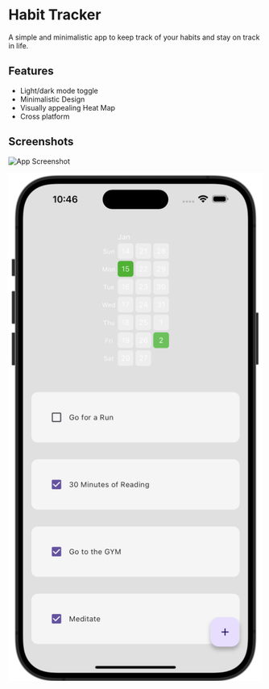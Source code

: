 
# Habit Tracker 

A simple and minimalistic app to keep track of your habits and stay on track in life.

## Features

- Light/dark mode toggle
- Minimalistic Design
- Visually appealing Heat Map
- Cross platform


## Screenshots

![App Screenshot](https://via.placeholder.com/468x300?text=App+Screenshot+Here)
 
![Habit Tracker Screenshot](habit_tracker.png)